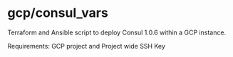 # gcp/consul_vars
Terraform and Ansible script to deploy Consul 1.0.6 within a GCP instance.

Requirements: GCP project and Project wide SSH Key
